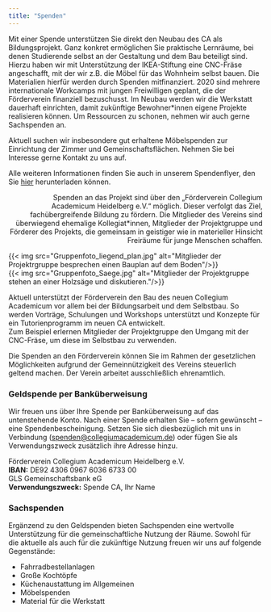 ```yaml
---
title: "Spenden"
---
```


Mit einer Spende unterstützen Sie direkt den Neubau des CA als Bildungsprojekt.
Ganz konkret ermöglichen Sie praktische Lernräume, bei denen Studierende selbst
an der Gestaltung und dem Bau beteiligt sind. Hierzu haben wir mit Unterstützung
der IKEA-Stiftung eine CNC-Fräse angeschafft, mit der wir z.B. die Möbel für das
Wohnheim selbst bauen. Die Materialien hierfür werden durch Spenden
mitfinanziert. 2020 sind mehrere internationale Workcamps mit jungen
Freiwilligen geplant, die der Förderverein finanziell bezuschusst. Im Neubau
werden wir die Werkstatt dauerhaft einrichten, damit zukünftige Bewohner*innen
eigene Projekte realisieren können. Um Ressourcen zu schonen, nehmen wir auch
gerne Sachspenden an.

Aktuell suchen wir insbesondere gut erhaltene Möbelspenden zur Einrichtung der
Zimmer und Gemeinschaftsflächen. Nehmen Sie bei Interesse gerne Kontakt zu uns
auf.

Alle weiteren Informationen finden Sie auch in unserem Spendenflyer, den Sie
<a href="/docs/2019_spenden_flyer.pdf">hier</a> herunterladen können.

<section class="grid-col">
  <p style="text-align:right">
  Spenden an das Projekt sind über den „Förderverein Collegium Academicum
  Heidelberg e.V.“ möglich. Dieser verfolgt das Ziel, fachübergreifende
  Bildung zu fördern. Die Mitglieder des Vereins sind überwiegend ehemalige
  Kollegiat*innen, Mitglieder der Projektgruppe und Förderer des Projekts, die
  gemeinsam in geistiger wie in materieller Hinsicht Freiräume für
  junge Menschen schaffen.
  </p>
  {{< img src="Gruppenfoto_liegend_plan.jpg" alt="Mitglieder der Projektrgruppe besprechen einen Bauplan auf dem Boden"/>}}
</section>

<section class="grid-col">
  {{< img src="Gruppenfoto_Saege.jpg" alt="Mitglieder der Projektgruppe stehen an einer Holzsäge und diskutieren."/>}}
  <p style="text-align:left">
  Aktuell unterstützt der Förderverein den Bau des neuen Collegium Academicum
  vor allem bei der Bildungsarbeit und dem Selbstbau. So werden Vorträge,
  Schulungen und Workshops unterstützt und Konzepte für ein Tutorienprogramm
  im neuen CA entwickelt.
  <br>
  Zum Beispiel erlernen Mitglieder der Projektgruppe den Umgang mit der
  CNC-Fräse, um diese im Selbstbau zu verwenden.
  </p>
</section>



Die Spenden an den Förderverein können Sie im Rahmen der gesetzlichen
Möglichkeiten aufgrund der Gemeinnützigkeit des Vereins steuerlich geltend
machen. Der Verein arbeitet ausschließlich ehrenamtlich.


### Geldspende per Banküberweisung
Wir freuen uns über Ihre Spende per Banküberweisung auf das untenstehende Konto.
Nach einer Spende erhalten Sie – sofern gewünscht – eine Spendenbescheinigung.
Setzen Sie sich diesbezüglich mit uns in Verbindung (<a href="mailto:spenden@collegiumacademicum.de">spenden@collegiumacademicum.de</a>)
oder fügen Sie als Verwendungszweck zusätzlich ihre Adresse hinzu.


<div class="notification is-primary">
  Förderverein Collegium Academicum Heidelberg e.V.<br>
  <b>IBAN:</b> DE92 4306 0967 6036 6733 00<br>
  GLS Gemeinschaftsbank eG<br>
  <b>Verwendungszweck:</b> Spende CA, Ihr Name
</div>

### Sachspenden

Ergänzend zu den Geldspenden bieten Sachspenden eine wertvolle Unterstützung für die gemeinschaftliche Nutzung der Räume.
Sowohl für die aktuelle als auch für die zukünftige Nutzung freuen wir uns auf folgende Gegenstände:
- Fahrradbestellanlagen
- Große Kochtöpfe
- Küchenaustattung im Allgemeinen
- Möbelspenden
- Material für die Werkstatt
